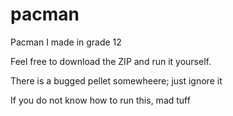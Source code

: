 # pacman

Pacman I made in grade 12

Feel free to download the ZIP and run it yourself.

There is a bugged pellet somewheere; just ignore it

If you do not know how to run this, mad tuff
